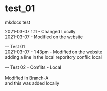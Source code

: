# test_01
mkdocs test


2021-03-07  1:11 - Changed Locally <br>
2021-03-07 - Modified on the website

-- Test 01<br>
2021-03-07 - 1:43pm - Modified on the website<br>
adding a line in the local reporitory conflic local<br>
<br>
-- Test 02 - Conflits - Local<br>
<br>
Modified in Branch-A<br>
	and this was added locally<br>
	
